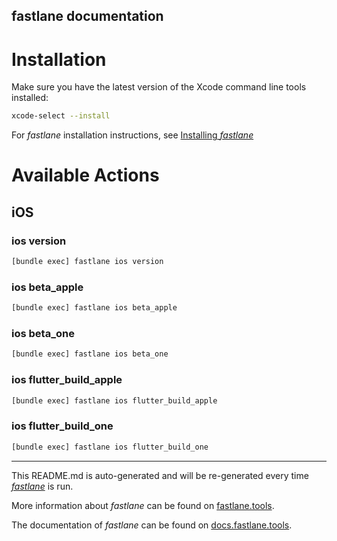 fastlane documentation
----

# Installation

Make sure you have the latest version of the Xcode command line tools installed:

```sh
xcode-select --install
```

For _fastlane_ installation instructions, see [Installing _fastlane_](https://docs.fastlane.tools/#installing-fastlane)

# Available Actions

## iOS

### ios version

```sh
[bundle exec] fastlane ios version
```



### ios beta_apple

```sh
[bundle exec] fastlane ios beta_apple
```



### ios beta_one

```sh
[bundle exec] fastlane ios beta_one
```



### ios flutter_build_apple

```sh
[bundle exec] fastlane ios flutter_build_apple
```



### ios flutter_build_one

```sh
[bundle exec] fastlane ios flutter_build_one
```



----

This README.md is auto-generated and will be re-generated every time [_fastlane_](https://fastlane.tools) is run.

More information about _fastlane_ can be found on [fastlane.tools](https://fastlane.tools).

The documentation of _fastlane_ can be found on [docs.fastlane.tools](https://docs.fastlane.tools).
